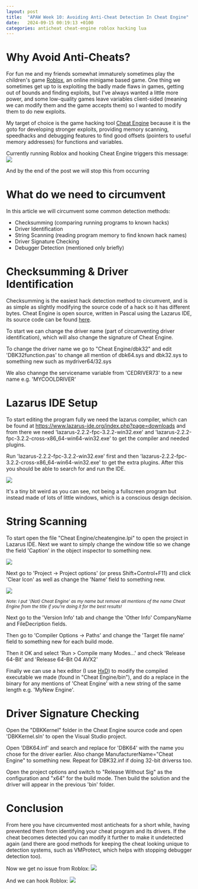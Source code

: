 ```yaml
---
layout: post
title:  "APAW Week 10: Avoiding Anti-Cheat Detection In Cheat Engine"
date:   2024-09-15 00:19:13 +0100
categories: anticheat cheat-engine roblox hacking lua
---
```


# Why Avoid Anti-Cheats?
For fun me and my friends somewhat immaturely sometimes play the children's game [Roblox](https://www.roblox.com/), an online minigame based game. One thing we sometimes get up to is exploiting the badly made flaws in games, getting out of bounds and finding exploits, but I've always wanted a little more power, and some low-quality games leave variables client-sided (meaning we can modify them and the game accepts them) so I wanted to modify them to do new exploits.

My target of choice is the game hacking tool [Cheat Engine](https://www.cheatengine.org/) because it is the goto for developing stronger exploits, providing memory scanning, speedhacks and debugging features to find good offsets (pointers to useful memory addresses) for functions and variables.

Currently running Roblox and hooking Cheat Engine triggers this message:
![](/images/roblox-detected.PNG)

And by the end of the post we will stop this from occurring

# What do we need to circumvent
In this article we will circumvent some common detection methods:
- Checksumming (comparing running programs to known hacks)
- Driver Identification
- String Scanning (reading program memory to find known hack names)
- Driver Signature Checking
- Debugger Detection (mentioned only briefly)

# Checksumming & Driver Identification
Checksumming is the easiest hack detection method to circumvent, and is as simple as slightly modifying the source code of a hack so it has different bytes. Cheat Engine is open source, written in Pascal using the Lazarus IDE, its source code can be found [here](https://github.com/cheat-engine/cheat-engine).

To start we can change the driver name (part of circumventing driver identification), which will also change the signature of Cheat Engine.

To change the driver name we go to "Cheat Engine/dbk32" and edit 'DBK32function.pas' to change all mention of dbk64.sys and dbk32.sys to something new such as mydriver64/32.sys

We also channge the servicename variable from 'CEDRIVER73' to a new name e.g. 'MYCOOLDRIVER'

# Lazarus IDE Setup
To start editing the program fully we need the lazarus compiler, which can be found at https://www.lazarus-ide.org/index.php?page=downloads and from there we need 'lazarus-2.2.2-fpc-3.2.2-win32.exe' and 'lazarus-2.2.2-fpc-3.2.2-cross-x86_64-win64-win32.exe' to get the compiler and needed plugins.

Run 'lazarus-2.2.2-fpc-3.2.2-win32.exe' first and then 'lazarus-2.2.2-fpc-3.2.2-cross-x86_64-win64-win32.exe' to get the extra plugins. After this you should be able to search for and run the IDE.

![](/images/roblox-lazarus.PNG)

It's a tiny bit weird as you can see, not being a fullscreen program but instead made of lots of little windows, which is a conscious design decision.

# String Scanning
To start open the file "Cheat Engine/cheatengine.lpi" to open the project in Lazarus IDE. Next we want to simply change the window title so we change the field 'Caption' in the object inspector to something new.

![](/images/roblox-cheatengine-caption.PNG)

Next go to 'Project -> Project options' (or press Shift+Control+F11) and click 'Clear Icon' as well as change the 'Name' field to something new.

![](/images/roblox-cheatengine-projectoptions.PNG)

<small> <i> Note: I put '(Not) Cheat Engine' as my name but remove all mentions of the name Cheat Engine from the title if you're doing it for the best results! </i> </small>

Next go to the 'Version Info' tab and change the 'Other Info' CompanyName and FileDecription fields.

Then go to 'Compiler Options -> Paths' and change the 'Target file name' field to something new for each build mode.

Then it OK and select 'Run > Compile many Modes...' and check 'Release 64-Bit' and 'Release 64-Bit O4 AVX2'

Finally we can use a hex editor (I use [HxD](https://mh-nexus.de/en/hxd/)) to modify the compiled executable we made (found in "Cheat Engine/bin"), and do a replace in the binary for any mentions of 'Cheat Engine' with a new string of the same length e.g. 'MyNew Engine'.

# Driver Signature Checking
Open the "DBKKernel" folder in the Cheat Engine source code and open 'DBKKernel.sln' to open the Visual Studio project.

Open 'DBK64.inf' and search and replace for 'DBK64' with the name you chose for the driver earlier. Also change ManufacturerName="Cheat Engine" to something new. Repeat for DBK32.inf if doing 32-bit driverss too.

Open the project options and switch to "Release Without Sig" as the configuration and "x64" for the build mode. Then build the solution and the driver will appear in the previous 'bin' folder.

# Conclusion
From here you have circumvented most anticheats for a short while, having prevented them from identifying your cheat program and its drivers. If the cheat becomes detected you can modify it further to make it undetected again (and there are good methods for keeping the cheat looking unique to detection systems, such as VMProtect, which helps with stopping debugger detection too).

Now we get no issue from Roblox:
![](/images/roblox-frontpage.PNG)

And we can hook Roblox:
![](/images/roblox-cheatengine-hooked.PNG)